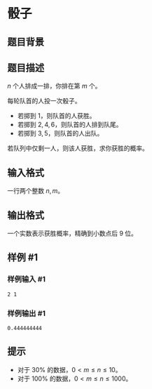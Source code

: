 # 骰子

## 题目背景



## 题目描述

$n$ 个人排成一排，你排在第 $m$ 个。

每轮队首的人投一次骰子。

- 若掷到 $1$，则队首的人获胜。
- 若掷到 $2,4,6$，则队首的人排到队尾。
- 若掷到 $3,5$，则队首的人出队。

若队列中仅剩一人，则该人获胜，求你获胜的概率。

## 输入格式

一行两个整数 $n,m$。


## 输出格式

一个实数表示获胜概率，精确到小数点后 $9$ 位。


## 样例 #1

### 样例输入 #1
```
2 1
```

### 样例输出 #1

```
0.444444444
```

## 提示

- 对于 $30\%$ 的数据，$0<m\le n\le 10$。
- 对于 $100\%$ 的数据，$0<m\le n\le 1000$。
